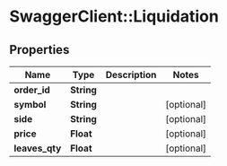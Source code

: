 # SwaggerClient::Liquidation

## Properties
Name | Type | Description | Notes
------------ | ------------- | ------------- | -------------
**order_id** | **String** |  | 
**symbol** | **String** |  | [optional] 
**side** | **String** |  | [optional] 
**price** | **Float** |  | [optional] 
**leaves_qty** | **Float** |  | [optional] 


